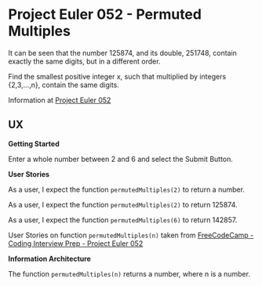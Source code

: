 # Project Euler 052 - Permuted Multiples

It can be seen that the number 125874, and its double, 251748, contain exactly the same digits, but in a different order.

Find the smallest positive integer x, such that multiplied by integers {2,3,...,n}, contain the same digits.

Information at [Project Euler 052](https://projecteuler.net/problem=52)

## UX

**Getting Started**

Enter a whole number between 2 and 6 and select the Submit Button.

**User Stories**

As a user, I expect the function `permutedMultiples(2)` to return a number.

As a user, I expect the function `permutedMultiples(2)` to return 125874.

As a user, I expect the function `permutedMultiples(6)` to return 142857.

User Stories on function `permutedMultiples(n)` taken from [FreeCodeCamp - Coding Interview Prep - Project Euler 052](https://www.freecodecamp.org/learn/coding-interview-prep/project-euler/problem-52-permuted-multiples)

**Information Architecture**

The function `permutedMultiples(n)` returns a number, where n is a number.

